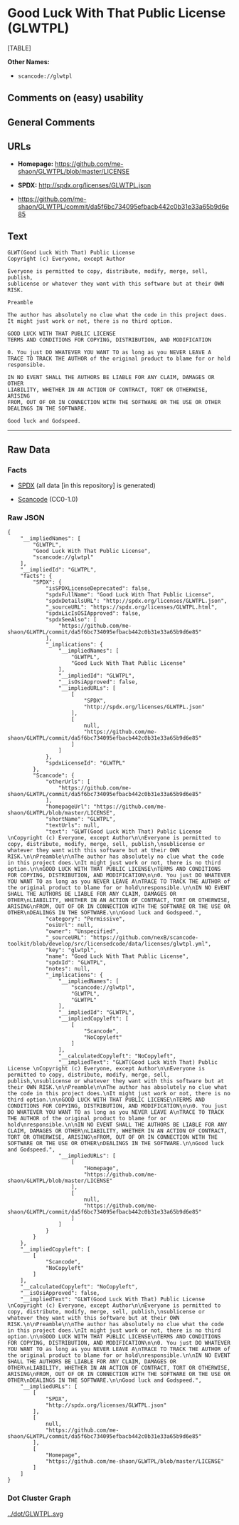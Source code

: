Good Luck With That Public License (GLWTPL)
===========================================

[TABLE]

**Other Names:**

-   `scancode://glwtpl`

Comments on (easy) usability
----------------------------

General Comments
----------------

URLs
----

-   **Homepage:** https://github.com/me-shaon/GLWTPL/blob/master/LICENSE

-   **SPDX:** http://spdx.org/licenses/GLWTPL.json

-   https://github.com/me-shaon/GLWTPL/commit/da5f6bc734095efbacb442c0b31e33a65b9d6e85

Text
----

    GLWT(Good Luck With That) Public License 
    Copyright (c) Everyone, except Author

    Everyone is permitted to copy, distribute, modify, merge, sell, publish,
    sublicense or whatever they want with this software but at their OWN RISK.

    Preamble

    The author has absolutely no clue what the code in this project does.
    It might just work or not, there is no third option.

    GOOD LUCK WITH THAT PUBLIC LICENSE
    TERMS AND CONDITIONS FOR COPYING, DISTRIBUTION, AND MODIFICATION

    0. You just DO WHATEVER YOU WANT TO as long as you NEVER LEAVE A
    TRACE TO TRACK THE AUTHOR of the original product to blame for or hold
    responsible.

    IN NO EVENT SHALL THE AUTHORS BE LIABLE FOR ANY CLAIM, DAMAGES OR OTHER
    LIABILITY, WHETHER IN AN ACTION OF CONTRACT, TORT OR OTHERWISE, ARISING
    FROM, OUT OF OR IN CONNECTION WITH THE SOFTWARE OR THE USE OR OTHER
    DEALINGS IN THE SOFTWARE.

    Good luck and Godspeed.

------------------------------------------------------------------------

Raw Data
--------

### Facts

-   [SPDX](https://spdx.org/licenses/GLWTPL.html "SPDX") (all data \[in
    this repository\] is generated)

-   [Scancode](https://github.com/nexB/scancode-toolkit/blob/develop/src/licensedcode/data/licenses/glwtpl.yml "Scancode")
    (CC0-1.0)

### Raw JSON

    {
        "__impliedNames": [
            "GLWTPL",
            "Good Luck With That Public License",
            "scancode://glwtpl"
        ],
        "__impliedId": "GLWTPL",
        "facts": {
            "SPDX": {
                "isSPDXLicenseDeprecated": false,
                "spdxFullName": "Good Luck With That Public License",
                "spdxDetailsURL": "http://spdx.org/licenses/GLWTPL.json",
                "_sourceURL": "https://spdx.org/licenses/GLWTPL.html",
                "spdxLicIsOSIApproved": false,
                "spdxSeeAlso": [
                    "https://github.com/me-shaon/GLWTPL/commit/da5f6bc734095efbacb442c0b31e33a65b9d6e85"
                ],
                "_implications": {
                    "__impliedNames": [
                        "GLWTPL",
                        "Good Luck With That Public License"
                    ],
                    "__impliedId": "GLWTPL",
                    "__isOsiApproved": false,
                    "__impliedURLs": [
                        [
                            "SPDX",
                            "http://spdx.org/licenses/GLWTPL.json"
                        ],
                        [
                            null,
                            "https://github.com/me-shaon/GLWTPL/commit/da5f6bc734095efbacb442c0b31e33a65b9d6e85"
                        ]
                    ]
                },
                "spdxLicenseId": "GLWTPL"
            },
            "Scancode": {
                "otherUrls": [
                    "https://github.com/me-shaon/GLWTPL/commit/da5f6bc734095efbacb442c0b31e33a65b9d6e85"
                ],
                "homepageUrl": "https://github.com/me-shaon/GLWTPL/blob/master/LICENSE",
                "shortName": "GLWTPL",
                "textUrls": null,
                "text": "GLWT(Good Luck With That) Public License \nCopyright (c) Everyone, except Author\n\nEveryone is permitted to copy, distribute, modify, merge, sell, publish,\nsublicense or whatever they want with this software but at their OWN RISK.\n\nPreamble\n\nThe author has absolutely no clue what the code in this project does.\nIt might just work or not, there is no third option.\n\nGOOD LUCK WITH THAT PUBLIC LICENSE\nTERMS AND CONDITIONS FOR COPYING, DISTRIBUTION, AND MODIFICATION\n\n0. You just DO WHATEVER YOU WANT TO as long as you NEVER LEAVE A\nTRACE TO TRACK THE AUTHOR of the original product to blame for or hold\nresponsible.\n\nIN NO EVENT SHALL THE AUTHORS BE LIABLE FOR ANY CLAIM, DAMAGES OR OTHER\nLIABILITY, WHETHER IN AN ACTION OF CONTRACT, TORT OR OTHERWISE, ARISING\nFROM, OUT OF OR IN CONNECTION WITH THE SOFTWARE OR THE USE OR OTHER\nDEALINGS IN THE SOFTWARE.\n\nGood luck and Godspeed.",
                "category": "Permissive",
                "osiUrl": null,
                "owner": "Unspecified",
                "_sourceURL": "https://github.com/nexB/scancode-toolkit/blob/develop/src/licensedcode/data/licenses/glwtpl.yml",
                "key": "glwtpl",
                "name": "Good Luck With That Public License",
                "spdxId": "GLWTPL",
                "notes": null,
                "_implications": {
                    "__impliedNames": [
                        "scancode://glwtpl",
                        "GLWTPL",
                        "GLWTPL"
                    ],
                    "__impliedId": "GLWTPL",
                    "__impliedCopyleft": [
                        [
                            "Scancode",
                            "NoCopyleft"
                        ]
                    ],
                    "__calculatedCopyleft": "NoCopyleft",
                    "__impliedText": "GLWT(Good Luck With That) Public License \nCopyright (c) Everyone, except Author\n\nEveryone is permitted to copy, distribute, modify, merge, sell, publish,\nsublicense or whatever they want with this software but at their OWN RISK.\n\nPreamble\n\nThe author has absolutely no clue what the code in this project does.\nIt might just work or not, there is no third option.\n\nGOOD LUCK WITH THAT PUBLIC LICENSE\nTERMS AND CONDITIONS FOR COPYING, DISTRIBUTION, AND MODIFICATION\n\n0. You just DO WHATEVER YOU WANT TO as long as you NEVER LEAVE A\nTRACE TO TRACK THE AUTHOR of the original product to blame for or hold\nresponsible.\n\nIN NO EVENT SHALL THE AUTHORS BE LIABLE FOR ANY CLAIM, DAMAGES OR OTHER\nLIABILITY, WHETHER IN AN ACTION OF CONTRACT, TORT OR OTHERWISE, ARISING\nFROM, OUT OF OR IN CONNECTION WITH THE SOFTWARE OR THE USE OR OTHER\nDEALINGS IN THE SOFTWARE.\n\nGood luck and Godspeed.",
                    "__impliedURLs": [
                        [
                            "Homepage",
                            "https://github.com/me-shaon/GLWTPL/blob/master/LICENSE"
                        ],
                        [
                            null,
                            "https://github.com/me-shaon/GLWTPL/commit/da5f6bc734095efbacb442c0b31e33a65b9d6e85"
                        ]
                    ]
                }
            }
        },
        "__impliedCopyleft": [
            [
                "Scancode",
                "NoCopyleft"
            ]
        ],
        "__calculatedCopyleft": "NoCopyleft",
        "__isOsiApproved": false,
        "__impliedText": "GLWT(Good Luck With That) Public License \nCopyright (c) Everyone, except Author\n\nEveryone is permitted to copy, distribute, modify, merge, sell, publish,\nsublicense or whatever they want with this software but at their OWN RISK.\n\nPreamble\n\nThe author has absolutely no clue what the code in this project does.\nIt might just work or not, there is no third option.\n\nGOOD LUCK WITH THAT PUBLIC LICENSE\nTERMS AND CONDITIONS FOR COPYING, DISTRIBUTION, AND MODIFICATION\n\n0. You just DO WHATEVER YOU WANT TO as long as you NEVER LEAVE A\nTRACE TO TRACK THE AUTHOR of the original product to blame for or hold\nresponsible.\n\nIN NO EVENT SHALL THE AUTHORS BE LIABLE FOR ANY CLAIM, DAMAGES OR OTHER\nLIABILITY, WHETHER IN AN ACTION OF CONTRACT, TORT OR OTHERWISE, ARISING\nFROM, OUT OF OR IN CONNECTION WITH THE SOFTWARE OR THE USE OR OTHER\nDEALINGS IN THE SOFTWARE.\n\nGood luck and Godspeed.",
        "__impliedURLs": [
            [
                "SPDX",
                "http://spdx.org/licenses/GLWTPL.json"
            ],
            [
                null,
                "https://github.com/me-shaon/GLWTPL/commit/da5f6bc734095efbacb442c0b31e33a65b9d6e85"
            ],
            [
                "Homepage",
                "https://github.com/me-shaon/GLWTPL/blob/master/LICENSE"
            ]
        ]
    }

### Dot Cluster Graph

[../dot/GLWTPL.svg](../dot/GLWTPL.svg "../dot/GLWTPL.svg")